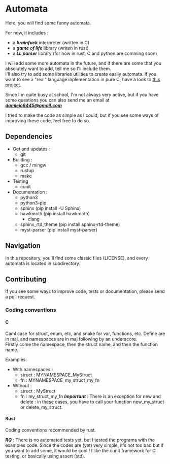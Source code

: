 # Automata
Here, you will find some funny automata.

For now, it includes :
- a ***brainfuck*** interpreter (written in C)
- a ***game of life*** library (writen in rust)
- a ***LL parser*** library (for now in rust, C and python are comming soon)

I will add some more automata in the future, and if there are some that you absolutely want to add, tell me so I'll include them.\
I'll also try to add some libraries utilities to create easily automata. If you want to see a "real" language inplementation in pure
C, have a look to [this project](https://github.com/Dalejosne/yafl).

Since I'm quite busy at school, I'm not always very active, but if you have some questions you can also send me an email at
***damlejo6445@gmail.com***

I tried to make the code as simple as I could, but if you see some ways of improving these code, feel free to do so.

## Dependencies

- Get and updates :
	- git
- Building :
	- gcc / mingw
	- rustup
	- make
- Testing
	- cunit
- Documentation :
	- python3
	- python3-pip
	- sphinx (pip install -U Sphinx)
	- hawkmoth (pip install hawkmoth)
		- clang
	- sphinx_rtd_theme (pip install sphinx-rtd-theme)
	- myst-parser (pip install myst-parser)

## Navigation

In this repository, you'll find some classic files (LICENSE), and every automata is located in subdirectory.

## Contributing

If you see some ways to improve code, tests or documentation, please send a pull request.

### Coding conventions

#### C
Caml case for struct, enum, etc, and snake for var, functions, etc. Define are in maj, and namespaces are in maj following by an
underscore.\
Firstly come the namespace, then the struct name, and then the function name.

Examples:
- With namespaces :
	- struct : MYNAMESPACE_MyStruct
	- fn : MYNAMESPACE_my_struct_my_fn
- Without :
	- struct : MyStruct
	- fn : my_struct_my_fn
***Important*** : There is an exception for new and delete : in these cases, you have to call your function new_my_struct or
delete_my_struct.

#### Rust
Coding conventions recommended by rust.

***RQ*** : There is no automated tests yet, but I tested the programs with the examples code. Since the codes are (yet) very
simple, it's not too bad but if you want to add some, it would be cool ! I like the cunit framework for C testing, or basically
using assert (std).
